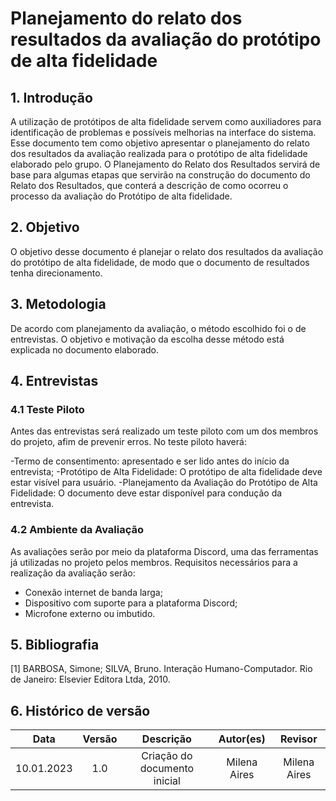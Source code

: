 # Planejamento do relato dos resultados da avaliação do protótipo de alta fidelidade

## 1. Introdução
A  utilização de protótipos de alta fidelidade servem como auxiliadores para identificação de problemas e possíveis melhorias na interface do sistema. 
Esse documento tem como objetivo apresentar o planejamento do relato dos resultados da avaliação realizada para o protótipo de alta fidelidade elaborado pelo grupo.
O Planejamento do Relato dos Resultados servirá de base para algumas etapas que servirão na construção do documento do Relato dos Resultados, que conterá a descrição de como ocorreu o processo da avaliação do Protótipo de alta fidelidade.

## 2. Objetivo 
O objetivo desse documento é planejar o relato dos resultados da avaliação do protótipo de alta fidelidade, de modo que o documento de resultados tenha direcionamento.

## 3. Metodologia 
De acordo com planejamento da avaliação, o método escolhido foi o de entrevistas. O objetivo e motivação da escolha desse método está explicada no documento elaborado.

## 4. Entrevistas

### 4.1 Teste Piloto
Antes das entrevistas será realizado um teste piloto com um dos membros do projeto, afim de prevenir erros. 
No teste piloto haverá:

-Termo de consentimento: apresentado e ser lido antes do início da entrevista;
-Protótipo de Alta Fidelidade: O protótipo de alta fidelidade deve estar visível para usuário.
-Planejamento da Avaliação do Protótipo de Alta Fidelidade: O documento deve estar disponível para condução da entrevista.

### 4.2 Ambiente da Avaliação 
As avaliações serão por meio da plataforma Discord, uma das ferramentas já utilizadas no projeto pelos membros. 
Requisitos necessários para a realização da avaliação serão:

 - Conexão internet de banda larga;
 - Dispositivo com suporte para a plataforma Discord;
 - Microfone externo ou imbutido.

## 5. Bibliografia

[1] BARBOSA, Simone; SILVA, Bruno. Interação Humano-Computador. Rio de Janeiro: Elsevier Editora Ltda, 2010.

## 6. Histórico de versão
|    Data    | Versão | Descrição    | Autor(es)    | Revisor            |
| :--------: | :----: | :----------: | :----------: | :----------------: |
| 10.01.2023 |  1.0   | Criação do documento inicial |  Milena Aires |Milena Aires |
